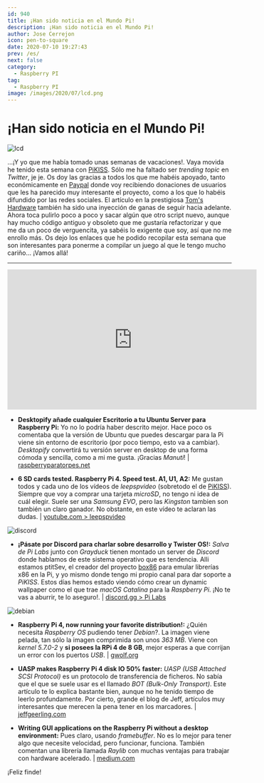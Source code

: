 ```yaml
---
id: 940
title: ¡Han sido noticia en el Mundo Pi!
description: ¡Han sido noticia en el Mundo Pi!
author: Jose Cerrejon
icon: pen-to-square
date: 2020-07-10 19:27:43
prev: /es/
next: false
category:
  - Raspberry PI
tag:
  - Raspberry PI
image: /images/2020/07/lcd.png
---
```


# ¡Han sido noticia en el Mundo Pi!

![lcd](/images/2020/07/lcd.png)

...¡Y yo que me había tomado unas semanas de vacaciones!. Vaya movida he tenido esta semana con [PiKISS](https://github.com/jmcerrejon/PiKISS). Sólo me ha faltado ser *trending topic* en *Twitter*, je je. Os doy las gracias a todos los que me habéis apoyado, tanto económicamente en [Paypal](https://www.paypal.com/donate/?token=lPRx0Wb0wZQNE09UXr9-kKhbUILd-dRudtIQKlIt1isACAKVHa1Va6ZxSz4UCFKGB7OstW&country.x=GB&locale.x=GB) donde voy recibiendo donaciones de usuarios que les ha parecido muy interesante el proyecto, como a los que lo habéis difundido por las redes sociales. El artículo en la prestigiosa [Tom's Hardware](https://www.tomshardware.com/news/keep-your-raspberry-pi-setup-simple-with-pikiss) también ha sido una inyección de ganas de seguir hacia adelante. Ahora toca pulirlo poco a poco y sacar algún que otro script nuevo, aunque hay mucho código antiguo y obsoleto que me gustaría refactorizar y que me da un poco de verguencita, ya sabéis lo exigente que soy, así que no me enrollo más. Os dejo los enlaces que he podido recopilar esta semana que son interesantes para ponerme a compilar un juego al que le tengo mucho cariño... ¡Vamos allá!

- - -
<iframe width="560" height="315" src="https://www.youtube.com/embed/JhOGAkV3ves" frameborder="0" allow="accelerometer; autoplay; encrypted-media; gyroscope; picture-in-picture" allowfullscreen></iframe>

* **Desktopify añade cualquier Escritorio a tu Ubuntu Server para Raspberry Pi:** Yo no lo podría haber descrito mejor. Hace poco os comentaba que la versión de Ubuntu que puedes descargar para la Pi viene sin entorno de escritorio (por poco tiempo, esto va a cambiar). *Desktopify* convertirá tu versión server en desktop de una forma cómoda y sencilla, como a mi me gusta. ¡Gracias *Manuti*! | [raspberryparatorpes.net](https://raspberryparatorpes.net/sistemas-operativos/desktopify-anade-cualquier-escritorio-a-tu-ubuntu-server-para-raspberry-pi/)

* **6 SD cards tested. Raspberry Pi 4. Speed test. A1, U1, A2:** Me gustan todos y cada uno de los vídeos de *leepspvideo* (sobretodo el de [PiKISS](https://www.youtube.com/watch?v=4gRWM78Ruxs)). Siempre que voy a comprar una tarjeta *microSD*, no tengo ni idea de cuál elegir. Suele ser una *Samsung EVO*, pero las *Kingston* tambien son también un claro ganador. No obstante, en este vídeo te aclaran las dudas. | [youtube.com > leepspvideo](https://www.youtube.com/watch?v=5a8P5m2pWFw)

![discord](/images/2020/07/discord_logo.png)

* **¡Pásate por Discord para charlar sobre desarrollo y Twister OS!:** *Salva de Pi Labs* junto con *Grayduck* tienen montado un server de *Discord* donde hablamos de este sistema operativo que es tendencia. Alli estamos ptitSev, el creador del proyecto [box86](https://github.com/ptitSeb/box86) para emular librerías x86 en la Pi, y yo mismo donde tengo mi propio canal para dar soporte a *PiKISS*. Estos días hemos estado viendo cómo crear un dynamic wallpaper como el que trae *macOS Catalina* para la *Raspberry Pi*. ¡No te vas a aburrir, te lo aseguro!. | [discord.gg > Pi Labs](https://discord.gg/Y7WFeC5)

![debian](/images/2020/07/debian.png)

* **Raspberry Pi 4, now running your favorite distribution!:** ¿Quién necesita *Raspberry OS* pudiendo tener *Debian*?. La imagen viene pelada, tan sólo la imagen comprimida son unos *363 MB*. Viene con *kernel 5.7.0-2* y **si posees la RPi 4 de 8 GB**, mejor esperas a que corrijan un error con los puertos *USB*. | [gwolf.org](https://gwolf.org/2020/07/raspberry-pi-4-now-running-your-favorite-distribution.html)

* **UASP makes Raspberry Pi 4 disk IO 50% faster:** *UASP (USB Attached SCSI Protocol)* es un protocolo de transferencia de ficheros. No sabía que el que se suele usar es el llamado *BOT (Bulk-Only Transport)*. Este artículo te lo explica bastante bien, aunque no he tenido tiempo de leerlo profundamente. Por cierto, grande el blog de Jeff, artículos muy interesantes que merecen la pena tener en los marcadores. | [jeffgeerling.com](https://www.jeffgeerling.com/blog/2020/uasp-makes-raspberry-pi-4-disk-io-50-faster)

* **Writing GUI applications on the Raspberry Pi without a desktop environment:** Pues claro, usando *framebuffer*. No es lo mejor para tener algo que necesite velocidad, pero funcionar, funciona. También comentan una librería llamada *Raylib* con muchas ventajas para trabajar con hardware acelerado. | [medium.com](https://medium.com/@avik.das/writing-gui-applications-on-the-raspberry-pi-without-a-desktop-environment-8f8f840d9867)



 

¡Feliz finde!